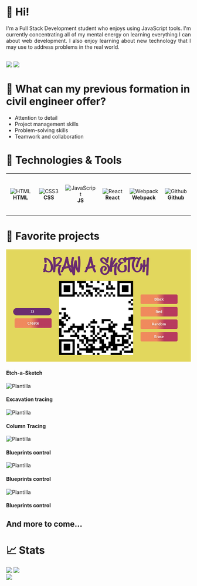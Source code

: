 # 👋 Hi!

<div align="justify">
    I'm a Full Stack Development student who enjoys using JavaScript tools. I'm currently concentrating all of my mental energy on learning everything I can about web development. I also enjoy learning about new technology that I may use to address problems in the real world.
</div>

<br/><a href="in/luistorresj"><img src="https://img.shields.io/badge/linkedin-%230077B5.svg?&style=for-the-badge&logo=linkedin&logoColor=white" height=25></a>
<a href="mailto:dvluistorres@gmail.com"><img src="https://img.shields.io/badge/Gmail-D14836?style=for-the-badge&logo=gmail&logoColor=white" height=25></a>

# 👷 What can my previous formation in civil engineer offer?

<ul align="justify">
  <li>Attention to detail</li>
  <li>Project management skills</li>
  <li>Problem-solving skills</li>
  <li>Teamwork and collaboration</li>
</ul>

# 🔧 Technologies & Tools

<table>
  <tr>
    <td align="center" height="108" width="108">
      <img
        src="https://www.svgrepo.com/show/303205/html-5-logo.svg"
        width="48"
        height="48"
        alt="HTML"
      />
      <br /><strong>HTML</strong>
    </td>
    <td align="center" height="108" width="108">
      <img
        src="https://www.svgrepo.com/show/452185/css-3.svg"
        width="48"
        height="48"
        alt="CSS3"
      />
      <br /><strong>CSS</strong>
    </td>
    <td align="center" height="108" width="108">
      <img
        src="https://www.svgrepo.com/show/452045/js.svg"
        width="48"
        height="48"
        alt="JavaScript"
      />
      <br /><strong>JS</strong>
    </td>
    <td align="center" height="108" width="108">
      <img
        src="https://cdn.jsdelivr.net/gh/devicons/devicon/icons/react/react-original.svg"
        width="48"
        height="48"
        alt="React"
      />
      <br /><strong>React</strong>
    </td>
    <td align="center" height="108" width="108">
      <img
        src="https://www.svgrepo.com/show/354552/webpack.svg"
        width="48"
        height="48"
        alt="Webpack"
      />
      <br /><strong>Webpack</strong>
    </td>
    <td align="center" height="108" width="108">
      <img
        src="https://www.svgrepo.com/show/503359/github.svg"
        width="48"
        height="48"
        alt="Github"
      />
      <br /><strong>Github</strong>
    </td>    
  </tr>
</table>

# 🌟 Favorite projects

<div display=flex justify-content=space-evenly gap=50px;>
    <div flex=none text-align=center width=200px padding=5px display=flex flex-direction=column justify-content=flex-end>
        <img object-fit=contain max-width=190px flex=auto src="images/Etch-a-Sketch.png" alt="Etch-A-Sketch">
        <h4>Etch-a-Sketch</h4>
    </div>
    <div flex=none text-align=center width=200px padding=5px display=flex flex-direction=column justify-content=flex-end>
        <img class="img-plant" src="images/hdvexc.png"  alt="Plantilla">
        <h4>Excavation tracing</h4>
    </div>
    <div flex=none text-align=center width=200px padding=5px display=flex flex-direction=column justify-content=flex-end>
        <img class="img-plant" src="images/hdvcols.png"  alt="Plantilla">
        <h4>Column Tracing</h4>
    </div>
    <div flex=none text-align=center width=200px padding=5px display=flex flex-direction=column justify-content=flex-end>
        <img class="img-plant" src="images/controlplanos.jpg"  alt="Plantilla">
        <h4>Blueprints control</h4>
    </div>
    <div flex=none text-align=center width=200px padding=5px display=flex flex-direction=column justify-content=flex-end>
        <img class="img-plant" src="images/controlplanos.jpg"  alt="Plantilla">
        <h4>Blueprints control</h4>
    </div>
    <div flex=none text-align=center width=200px padding=5px display=flex flex-direction=column justify-content=flex-end>
        <img class="img-plant" src="images/controlplanos.jpg"  alt="Plantilla">
        <h4>Blueprints control</h4>
    </div>
</div>
<h2>And more to come...</h2>



# 📈 Stats

<img
  src="https://github-readme-stats.vercel.app/api?username=dvluistorres&show_icons=true&theme=react&&hide_border=true"
/>
<img
  src="https://github-readme-streak-stats.herokuapp.com/?user=dvluistorres&&theme=react&&hide_border=true"
/>
<br/>
![](https://komarev.com/ghpvc/?username=dvluistorres)


